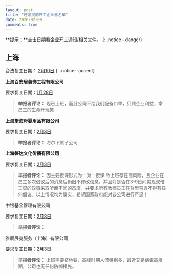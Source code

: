 ```yaml
---
layout: post
title: "违法提前开工企业黑名单"
date: 2020-02-09
comments: true
---
```



**提示：**点击日期看企业开工通知/相关文件。
{: .notice--danger}



## 上海
合法复工日期： [2月10日](http://www.shanghai.gov.cn/nw2/nw2314/nw2319/nw12344/u26aw63451.html)
{: .notice--accent}


**上海百安居装饰工程有限公司**

要求复工日期：[1月28日](/images/sh1.jpg)
> **举报者评论：**	现已上班，而且公司不给我们配备口罩，只顾企业利益，拿员工的生命开玩笑

**上海擎海母婴用品有限公司**

要求复工日期：[2月3日](/images/sh2.jpg)
> **举报者评论：**	海尔下属子公司

**上海磐达文化传播有限公司**

要求复工日期：[2月3日](/images/sh3.jpg)
> **举报者评论：**	因主要授课形式为一对一授课 故上班存在高风险，且企业在员工多次倡议后的消息后仍旧不修改信息，并且对是否在3-9日间实现双倍工资的政策采取听而不闻的态度，并要求所有教师员工在群里禁言不得有任何倡议。以上情况均为属实，希望国家政府能对该公司进行严惩！

中银基金管理有限公司	

要求复工日期：[2月3日](/images/sh4.jpg)
> **举报者评论：**

雅展展览服务（上海）有限公司	

要求复工日期：[2月3日](/images/sh5.jpg)
> **举报者评论：**	上班需要挤地铁，高峰时期人流特别多，最近又是病毒高发期，公司也无任何防御措施。

